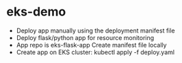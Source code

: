 # eks-demo

- Deploy app manually using the deployment manifest file
- Deploy flask/python app for resource monitoring 
- App repo is eks-flask-app Create manifest file locally 
- Create app on EKS cluster: kubectl apply -f deploy.yaml
